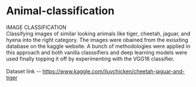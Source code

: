 # Animal-classification
IMAGE CLASSIFICATION<br>
Classifying images of similar looking animals like tiger, cheetah, jaguar, and hyena into the right category. The images were obained from the exisxting database on the kaggle website. A bunch of methodologies were applied in this approach and both vanilla classsifiers and deep learning models were used finally topping it off by experimenting with the VGG16 classifier.
<br><br>
Dataset link -- https://www.kaggle.com/iluvchicken/cheetah-jaguar-and-tiger
